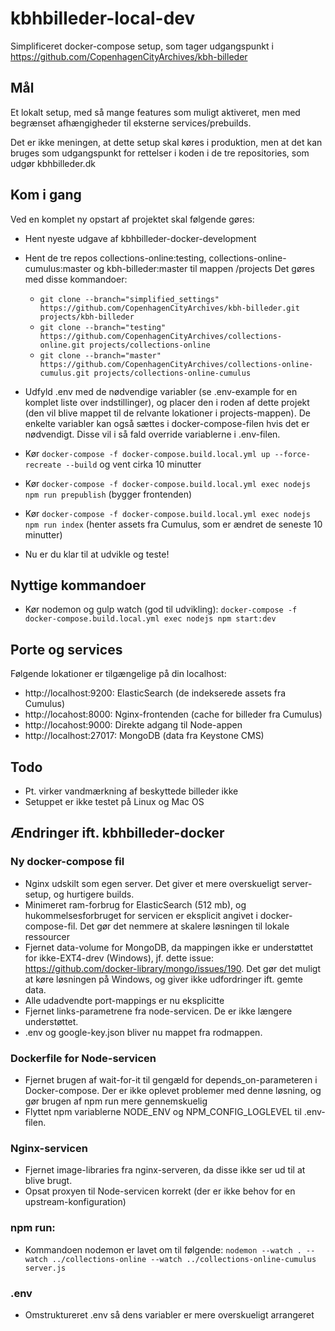 # kbhbilleder-local-dev

Simplificeret docker-compose setup, som tager udgangspunkt i https://github.com/CopenhagenCityArchives/kbh-billeder

## Mål
Et lokalt setup, med så mange features som muligt aktiveret, men med begrænset afhængigheder til eksterne services/prebuilds.

Det er ikke meningen, at dette setup skal køres i produktion, men at det kan bruges som udgangspunkt for rettelser i koden i de tre repositories, som udgør kbhbilleder.dk

## Kom i gang
Ved en komplet ny opstart af projektet skal følgende gøres:
* Hent nyeste udgave af kbhbilleder-docker-development
* Hent de tre repos collections-online:testing, collections-online-cumulus:master og kbh-billeder:master til mappen /projects
Det gøres med disse kommandoer:

  * `git clone --branch="simplified_settings" https://github.com/CopenhagenCityArchives/kbh-billeder.git projects/kbh-billeder`
  * `git clone --branch="testing" https://github.com/CopenhagenCityArchives/collections-online.git projects/collections-online`
  * `git clone --branch="master" https://github.com/CopenhagenCityArchives/collections-online-cumulus.git projects/collections-online-cumulus`

* Udfyld .env med de nødvendige variabler (se .env-example for en komplet liste over indstillinger), og placer den i roden af dette projekt (den vil blive mappet til de relvante lokationer i projects-mappen). De enkelte variabler kan også sættes i docker-compose-filen hvis det er nødvendigt. Disse vil i så fald override variablerne i .env-filen.

* Kør `docker-compose -f docker-compose.build.local.yml up --force-recreate --build` og vent cirka 10 minutter

* Kør `docker-compose -f docker-compose.build.local.yml exec nodejs npm run prepublish`  (bygger frontenden)

* Kør `docker-compose -f docker-compose.build.local.yml exec nodejs npm run index`  (henter assets fra Cumulus, som er ændret de seneste 10 minutter)

* Nu er du klar til at udvikle og teste!

## Nyttige kommandoer
* Kør nodemon og gulp watch (god til udvikling): `docker-compose -f docker-compose.build.local.yml exec nodejs npm start:dev`


## Porte og services
Følgende lokationer er tilgængelige på din localhost:
* http://localhost:9200: ElasticSearch (de indekserede assets fra Cumulus)
* http://locahost:8000: Nginx-frontenden (cache for billeder fra Cumulus)
* http://locahost:9000: Direkte adgang til Node-appen
* http://localhost:27017: MongoDB (data fra Keystone CMS)

## Todo
* Pt. virker vandmærkning af beskyttede billeder ikke
* Setuppet er ikke testet på Linux og Mac OS

## Ændringer ift. kbhbilleder-docker
### Ny docker-compose fil
* Nginx udskilt som egen server. Det giver et mere overskueligt server-setup, og hurtigere builds.
* Minimeret ram-forbrug for ElasticSearch (512 mb), og hukommelsesforbruget for servicen er eksplicit angivet i docker-compose-fil. Det gør det nemmere at skalere løsningen til lokale ressourcer
* Fjernet data-volume for MongoDB, da mappingen ikke er understøttet for ikke-EXT4-drev (Windows), jf. dette issue: https://github.com/docker-library/mongo/issues/190. Det gør det muligt at køre løsningen på Windows, og giver ikke udfordringer ift. gemte data.
* Alle udadvendte port-mappings er nu eksplicitte
* Fjernet links-parametrene fra node-servicen. De er ikke længere understøttet.
* .env og google-key.json bliver nu mappet fra rodmappen.

### Dockerfile for Node-servicen
* Fjernet brugen af wait-for-it til gengæld for depends_on-parameteren i Docker-compose. Der er ikke oplevet problemer med denne løsning, og gør brugen af npm run mere gennemskuelig
* Flyttet npm variablerne NODE_ENV og NPM_CONFIG_LOGLEVEL til .env-filen.

### Nginx-servicen
* Fjernet image-libraries fra nginx-serveren, da disse ikke ser ud til at blive brugt.
* Opsat proxyen til Node-servicen korrekt (der er ikke behov for en upstream-konfiguration)


### npm run:
* Kommandoen nodemon er lavet om til følgende: `nodemon --watch . --watch ../collections-online --watch ../collections-online-cumulus server.js`

### .env
* Omstruktureret .env så dens variabler er mere overskueligt arrangeret
